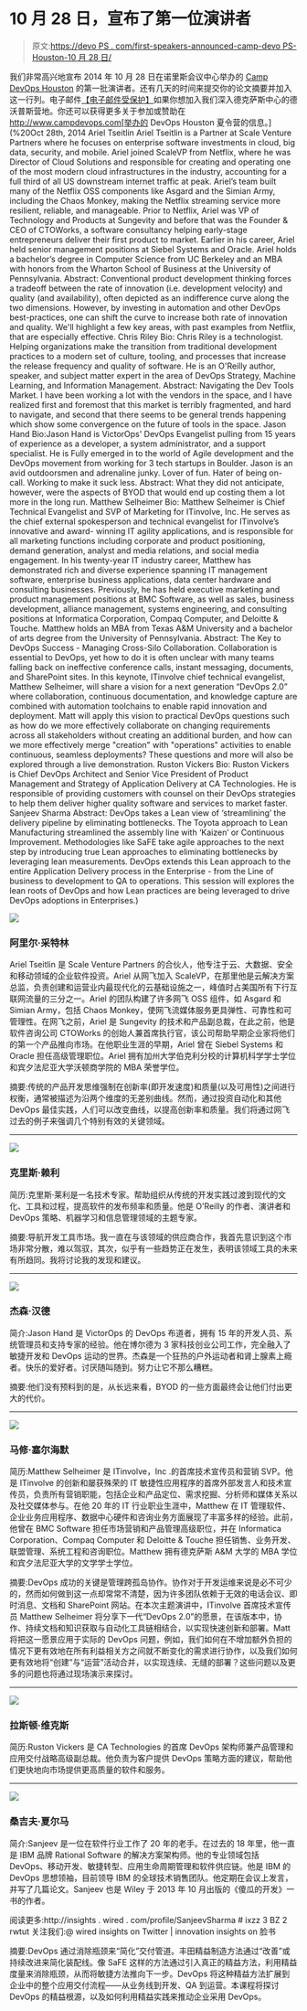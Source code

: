 # 10 月 28 日，宣布了第一位演讲者

> 原文:[https://devo PS . com/first-speakers-announced-camp-devo PS-Houston-10 月 28 日/](https://devops.com/first-speakers-announced-camp-devops-houston-october-28th/)

我们非常高兴地宣布 2014 年 10 月 28 日在诺里斯会议中心举办的 [Camp DevOps Houston](%20http://www.campdevops.com) 的第一批演讲者。还有几天的时间来提交你的论文摘要并加入这一行列。电子邮件[【电子邮件受保护】](/cdn-cgi/l/email-protection)如果你想加入我们深入德克萨斯中心的德沃普斯营地。你还可以获得更多关于参加或赞助在 http://www.campdevops.com[举办的 DevOps Houston 夏令营的信息。](%20Oct 28th, 2014  Ariel Tseitlin  Ariel Tseitlin is a Partner at Scale Venture Partners where he focuses on enterprise software investments in cloud, big data, security, and mobile. Ariel joined ScaleVP from Netflix, where he was Director of Cloud Solutions and responsible for creating and operating one of the most modern cloud infrastructures in the industry, accounting for a full third of all US downstream internet traffic at peak. Ariel’s team built many of the Netflix OSS components like Asgard and the Simian Army, including the Chaos Monkey, making the Netflix streaming service more resilient, reliable, and manageable. Prior to Netflix, Ariel was VP of Technology and Products at Sungevity and before that was the Founder & CEO of CTOWorks, a software consultancy helping early-stage entrepreneurs deliver their first product to market. Earlier in his career, Ariel held senior management positions at Siebel Systems and Oracle. Ariel holds a bachelor’s degree in Computer Science from UC Berkeley and an MBA with honors from the Wharton School of Business at the University of Pennsylvania.  Abstract: Conventional product development thinking forces a tradeoff between the rate of innovation (i.e. development velocity) and quality (and availability), often depicted as an indifference curve along the two dimensions. However, by investing in automation and other DevOps best-practices, one can shift the curve to increase both rate of innovation and quality. We'll highlight a few key areas, with past examples from Netflix, that are especially effective.   Chris Riley  Bio: Chris Riley is a technologist. Helping organizations make the transition from traditional development practices to a modern set of culture, tooling, and processes that increase the release frequency and quality of software. He is an O'Reilly author, speaker, and subject matter expert in the area of DevOps Strategy, Machine Learning, and Information Management.  Abstract: Navigating the Dev Tools Market. I have been working a lot with the vendors in the space, and I have realized first and foremost that this market is terribly fragmented, and hard to navigate, and second that there seems to be general trends happening which show some convergence on the future of tools in the space.   Jason Hand  Bio:Jason Hand is VictorOps' DevOps Evangelist pulling from 15 years of experience as a developer, a system administrator, and a support specialist. He is Fully emerged in to the world of Agile development and the DevOps movement from working for 3 tech startups in Boulder. Jason is an avid outdoorsmen and adrenaline junky. Lover of fun. Hater of being on-call. Working to make it suck less.  Abstract: What they did not anticipate, however, were the aspects of BYOD that would end up costing them a lot more in the long run.   Matthew Selheimer  Bio: Matthew Selheimer is Chief Technical Evangelist and SVP of Marketing for ITinvolve, Inc. He serves as the chief external spokesperson and technical evangelist for ITinvolve’s innovative and award- winning IT agility applications, and is responsible for all marketing functions including corporate and product positioning, demand generation, analyst and media relations, and social media engagement. In his twenty-year IT industry career, Matthew has demonstrated rich and diverse experience spanning IT management software, enterprise business applications, data center hardware and consulting businesses. Previously, he has held executive marketing and product management positions at BMC Software, as well as sales, business development, alliance management, systems engineering, and consulting positions at Informatica Corporation, Compaq Computer, and Deloitte & Touche. Matthew holds an MBA from Texas A&M University and a bachelor of arts degree from the University of Pennsylvania.  Abstract: The Key to DevOps Success - Managing Cross-Silo Collaboration. Collaboration is essential to DevOps, yet how to do it is often unclear with many teams falling back on ineffective conference calls, instant messaging, documents, and SharePoint sites. In this keynote, ITinvolve chief technical evangelist, Matthew Selheimer, will share a vision for a next generation “DevOps 2.0” where collaboration, continuous documentation, and knowledge capture are combined with automation toolchains to enable rapid innovation and deployment. Matt will apply this vision to practical DevOps questions such as how do we more effectively collaborate on changing requirements across all stakeholders without creating an additional burden, and how can we more effectively merge "creation" with "operations" activities to enable continuous, seamless deployments? These questions and more will also be explored through a live demonstration.   Ruston Vickers  Bio: Ruston Vickers is Chief DevOps Architect and Senior Vice President of Product Management and Strategy of Application Delivery at CA Technologies. He is responsible of providing customers with counsel on their DevOps strategies to help them deliver higher quality software and services to market faster.   Sanjeev Sharma  Abstract: DevOps takes a Lean view of ‘streamlining’ the delivery pipeline by eliminating bottlenecks. The Toyota approach to Lean Manufacturing streamlined the assembly line with ‘Kaizen’ or Continuous Improvement. Methodologies like SaFE take agile approaches to the next step by introducing true Lean approaches to eliminating bottlenecks by leveraging lean measurements. DevOps extends this Lean approach to the entire Application Delivery process in the Enterprise - from the Line of business to development to QA to operations. This session will explores the lean roots of DevOps and how Lean practices are being leveraged to drive DevOps adoptions in Enterprises.)

![](../Images/268001e151567b1309a91eaa965832d5.png)

### 阿里尔·采特林

Ariel Tseitlin 是 Scale Venture Partners 的合伙人，他专注于云、大数据、安全和移动领域的企业软件投资。Ariel 从网飞加入 ScaleVP，在那里他是云解决方案总监，负责创建和运营业内最现代化的云基础设施之一，峰值时占美国所有下行互联网流量的三分之一。Ariel 的团队构建了许多网飞 OSS 组件，如 Asgard 和 Simian Army，包括 Chaos Monkey，使网飞流媒体服务更具弹性、可靠性和可管理性。在网飞之前，Ariel 是 Sungevity 的技术和产品副总裁，在此之前，他是软件咨询公司 CTOWorks 的创始人兼首席执行官，该公司帮助早期企业家将他们的第一个产品推向市场。在他职业生涯的早期，Ariel 曾在 Siebel Systems 和 Oracle 担任高级管理职位。Ariel 拥有加州大学伯克利分校的计算机科学学士学位和宾夕法尼亚大学沃顿商学院的 MBA 荣誉学位。

摘要:传统的产品开发思维强制在创新率(即开发速度)和质量(以及可用性)之间进行权衡，通常被描述为沿两个维度的无差别曲线。然而，通过投资自动化和其他 DevOps 最佳实践，人们可以改变曲线，以提高创新率和质量。我们将通过网飞过去的例子来强调几个特别有效的关键领域。

* * *

![](../Images/4913ef4842e5c0b28c7d705d632622c0.png)

### 克里斯·赖利

简历:克里斯·莱利是一名技术专家。帮助组织从传统的开发实践过渡到现代的文化、工具和过程，提高软件的发布频率和质量。他是 O'Reilly 的作者、演讲者和 DevOps 策略、机器学习和信息管理领域的主题专家。

摘要:导航开发工具市场。我一直在与该领域的供应商合作，我首先意识到这个市场非常分散，难以驾驭，其次，似乎有一些趋势正在发生，表明该领域工具的未来有所趋同。我将讨论我的发现和建议。

* * *

![](../Images/8956c03950f60ff03ed71016829a7397.png)

### 杰森·汉德

简介:Jason Hand 是 VictorOps 的 DevOps 布道者，拥有 15 年的开发人员、系统管理员和支持专家的经验。他在博尔德为 3 家科技创业公司工作，完全融入了敏捷开发和 DevOps 运动的世界。杰森是一个狂热的户外运动者和肾上腺素上瘾者。快乐的爱好者。讨厌随叫随到。努力让它不那么糟糕。

摘要:他们没有预料到的是，从长远来看，BYOD 的一些方面最终会让他们付出更大的代价。

* * *

![](../Images/313fe4c9b7d56ecfdc9f0c1d0b4a1c97.png)

### 马修·塞尔海默

简历:Matthew Selheimer 是 ITinvolve，Inc .的首席技术宣传员和营销 SVP。他是 ITinvolve 的创新和屡获殊荣的 IT 敏捷性应用程序的首席外部发言人和技术宣传员，负责所有营销职能，包括企业和产品定位、需求挖掘、分析师和媒体关系以及社交媒体参与。在他 20 年的 IT 行业职业生涯中，Matthew 在 IT 管理软件、企业业务应用程序、数据中心硬件和咨询业务方面展现了丰富多样的经验。此前，他曾在 BMC Software 担任市场营销和产品管理高级职位，并在 Informatica Corporation、Compaq Computer 和 Deloitte & Touche 担任销售、业务开发、联盟管理、系统工程和咨询职位。Matthew 拥有德克萨斯 A&M 大学的 MBA 学位和宾夕法尼亚大学的文学学士学位。

摘要:DevOps 成功的关键是管理跨孤岛协作。协作对于开发运维来说是必不可少的，然而如何做到这一点却常常不清楚，因为许多团队依赖于无效的电话会议、即时消息、文档和 SharePoint 网站。在本次主题演讲中，ITinvolve 首席技术宣传员 Matthew Selheimer 将分享下一代“DevOps 2.0”的愿景，在该版本中，协作、持续文档和知识获取与自动化工具链相结合，以实现快速创新和部署。Matt 将把这一愿景应用于实际的 DevOps 问题，例如，我们如何在不增加额外负担的情况下更有效地在所有利益相关方之间就不断变化的需求进行协作，以及我们如何更有效地将“创建”与“运营”活动合并，以实现连续、无缝的部署？这些问题以及更多的问题也将通过现场演示来探讨。

* * *

![](../Images/df6ca83f4882ee09e44bc495422b0069.png)

### 拉斯顿·维克斯

简历:Ruston Vickers 是 CA Technologies 的首席 DevOps 架构师兼产品管理和应用交付战略高级副总裁。他负责为客户提供 DevOps 策略方面的建议，帮助他们更快地向市场提供更高质量的软件和服务。

* * *

![](../Images/3b0bcead5671f6fc9acd20c66679d3ab.png)

### 桑吉夫·夏尔马

简介:Sanjeev 是一位在软件行业工作了 20 年的老手。在过去的 18 年里，他一直是 IBM 品牌 Rational Software 的解决方案架构师。他的专业领域包括 DevOps、移动开发、敏捷转型、应用生命周期管理和软件供应链。他是 IBM 的 DevOps 思想领袖，目前领导 IBM 的全球技术销售团队。他定期在会议上发言，并写了几篇论文。Sanjeev 也是 Wiley 于 2013 年 10 月出版的《傻瓜的开发》一书的作者。

阅读更多:http://insights . wired . com/profile/SanjeevSharma # ixzz 3 BZ 2 rwtut
关注我们:@ wired insights on Twitter | innovation insights on 脸书

摘要:DevOps 通过消除瓶颈来“简化”交付管道。丰田精益制造方法通过“改善”或持续改进来简化装配线。像 SaFE 这样的方法通过引入真正的精益方法，利用精益度量来消除瓶颈，从而将敏捷方法推向下一步。DevOps 将这种精益方法扩展到企业中的整个应用交付流程——从业务线到开发、QA 到运营。本课程将探讨 DevOps 的精益根源，以及如何利用精益实践来推动企业采用 DevOps。